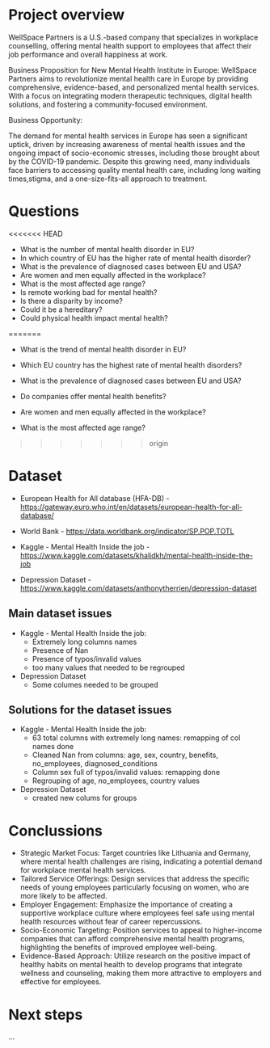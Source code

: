# Project overview
WellSpace Partners is a U.S.-based company that specializes in workplace counselling, offering mental health support to employees that affect their job performance and overall happiness at work.


Business Proposition for New Mental Health Institute in Europe:
WellSpace Partners aims to revolutionize mental health care in Europe by providing comprehensive, evidence-based, and personalized mental health services. With a focus on integrating modern therapeutic techniques, digital health solutions, and fostering a community-focused environment.

Business Opportunity:

The demand for mental health services in Europe has seen a significant uptick, driven by increasing awareness of mental health issues and the ongoing impact of socio-economic stresses, including those brought about by the COVID-19 pandemic. 
Despite this growing need, many individuals face barriers to accessing quality mental health care, including long waiting times,stigma, and a one-size-fits-all approach to treatment.



# Questions 

<<<<<<< HEAD
 - What is the number of mental health disorder in EU?
 - In which country of EU has the higher rate of mental health disorder?
 - What is the prevalence of diagnosed cases between EU and USA?
 - Are women and men equally affected in the workplace?
 - What is the most affected age range?
 - Is remote working bad for mental health?
 - Is there a disparity by income?
 - Could it be a hereditary?
 - Could physical health impact mental health?

=======
 - What is the trend of mental health disorder in EU?

 - Which EU country has the highest rate of mental health disorders?
	
 - What is the prevalence of diagnosed cases between EU and USA?

 - Do companies offer mental health benefits?

 - Are women and men equally affected in the workplace?

 - What is the most affected age range?



>>>>>>> origin


# Dataset 

 - European Health for All database (HFA-DB) - https://gateway.euro.who.int/en/datasets/european-health-for-all-database/

 - World Bank - https://data.worldbank.org/indicator/SP.POP.TOTL

 - Kaggle - Mental Health Inside the job - https://www.kaggle.com/datasets/khalidkh/mental-health-inside-the-job

 - Depression Dataset - https://www.kaggle.com/datasets/anthonytherrien/depression-dataset 


## Main dataset issues

- Kaggle - Mental Health Inside the job:
  - Extremely long columns names
  - Presence of Nan
  - Presence of typos/invalid values
  - too many values that needed to be regrouped
- Depression Dataset
  - Some columes needed to be grouped

## Solutions for the dataset issues

- Kaggle - Mental Health Inside the job:
  - 63 total columns with extremely long names: remapping of col names done
  - Cleaned Nan from columns: age, sex, country, benefits, no_employees, diagnosed_conditions
  - Column sex full of typos/invalid values: remapping done
  - Regrouping of age, no_employees, country values
- Depression Dataset
  - created new colums for groups


# Conclussions

 - Strategic Market Focus: Target countries like Lithuania and Germany, where mental health challenges are rising, indicating a potential demand for workplace mental health services.
 - Tailored Service Offerings: Design services that address the specific needs of young employees particularly focusing on women, who are more likely to be affected.
 - Employer Engagement: Emphasize the importance of creating a supportive workplace culture where employees feel safe using mental health resources without fear of career repercussions.
 - Socio-Economic Targeting: Position services to appeal to higher-income companies that can afford comprehensive mental health programs, highlighting the benefits of improved employee well-being.
 - Evidence-Based Approach: Utilize research on the positive impact of healthy habits on mental health to develop programs that integrate wellness and counseling, making them more attractive to employers and effective for employees.

# Next steps
...

